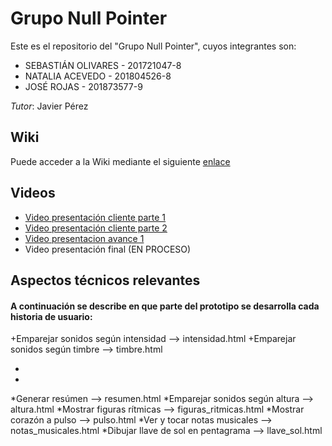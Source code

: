 # Grupo Null Pointer

Este es el repositorio del "Grupo Null Pointer", cuyos integrantes son:

+ SEBASTIÁN OLIVARES - 201721047-8
+ NATALIA ACEVEDO - 201804526-8
+ JOSÉ ROJAS - 201873577-9

*Tutor*: Javier Pérez

## Wiki
Puede acceder a la Wiki mediante el siguiente [enlace](https://gitlab.inf.utfsm.cl/javier.perez/inf225-2023-1-null-pointer/-/wikis/home)

## Videos

+ [Video presentación cliente parte 1](https://aula.usm.cl/mod/resource/view.php?id=4151223)
+ [Video presentación cliente parte 2](https://aula.usm.cl/mod/resource/view.php?id=4151228)
+ [Video presentacion avance 1](HTTPS://YOUTU.BE/Y5VN54HEFK8​)
+ Video presentación final (EN PROCESO)



## Aspectos técnicos relevantes

#### A continuación se describe en que parte del prototipo se desarrolla cada historia de usuario:

+Emparejar sonidos según intensidad --> intensidad.html
+Emparejar sonidos según timbre --> timbre.html

*
*
*Generar resúmen --> resumen.html
*Emparejar sonidos según altura --> altura.html 
*Mostrar figuras rítmicas --> figuras_ritmicas.html
*Mostrar corazón a pulso --> pulso.html
*Ver y tocar notas musicales --> notas_musicales.html
*Dibujar llave de sol en pentagrama --> llave_sol.html
